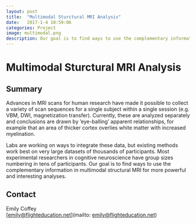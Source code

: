 ```yaml
---
layout: post
title:  "Multimodal Sturctural MRI Analysis"
date:   2017-1-4 10:59:06
categories: Project
image: multimodal.png
description: Our goal is to find ways to use the complementary information in multimodal structural MRI for more powerful and interesting analyses. 
---
```

# Multimodal Sturctural MRI Analysis

## Summary
Advances in MRI scans for human research have made it possible to collect a variety of scan sequences for a single subject within a single session (e.g. VBM, DWI, magnetization transfer). Currently, these are analyzed separately and conclusions are drawn by ’eye-balling’ apparent relationships, for example that an area of thicker cortex overlies white matter with increased myelination.

Labs are working on ways to integrate these data, but existing methods work best on very large datasets of thousands of participants. Most experimental researchers in cognitive neuroscience have group sizes numbering in tens of participants. Our goal is to find ways to use the complementary information in multimodal structural MRI for more powerful and interesting analyses.

## Contact  
Emily Coffey  
[emily@flighteducation.net](mailto: emily@flighteducation.net)  
